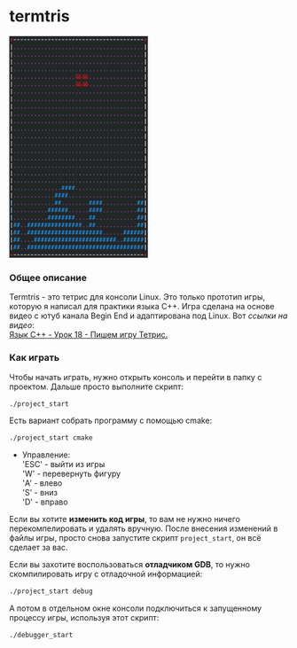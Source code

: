 # termtris

<img src="https://github.com/OtryvnoyKalendar/termtris/blob/main/screenshots/screenshot%201.png" height="400" width="250" >

### Общее описание
Termtris - это тетрис для консоли Linux. Это только прототип игры, которую я написал для практики языка C++.
Игра сделана на основе видео с ютуб канала Begin End и адаптирована под Linux. Вот *ссылки на видео*:  
[Язык С++ - Урок 18 - Пишем игру Тетрис.](https://www.youtube.com/watch?v=7xgJwKWoShI)  

### Как играть
Чтобы начать играть, нужно открыть консоль и перейти в папку с проектом. Дальше просто выполните скрипт:
```sh
./project_start
```
Есть вариант собрать программу с помощью cmake:
```sh
./project_start cmake
```

- Управление:  
'ESC' - выйти из игры  
'W' - перевернуть фигуру  
'A' - влево  
'S' - вниз  
'D' - вправо  

Если вы хотите **изменить код игры**, то вам не нужно ничего перекомпелировать и удалять вручную. После внесения изменений в файлы игры, просто снова запустите скрипт `project_start`, он всё сделает за вас.

Если вы захотите воспользоваться **отладчиком GDB**, то нужно скомпилировать игру с отладочной информацией:
```sh
./project_start debug
```
А потом в отдельном окне консоли подключиться к запущенному процессу игры, используя этот скрипт:
```sh
./debugger_start
```

